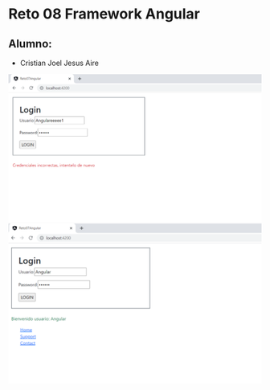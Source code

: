 # Reto 08 Framework Angular

## Alumno:
- Cristian Joel Jesus Aire

![No validado](./src/assets/Captura.png)
![Validado](./src/assets/Captura2.png)
